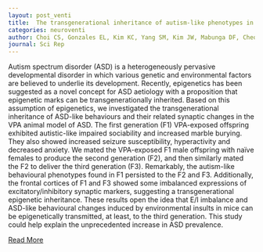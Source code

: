 ```yaml
---
layout: post_venti
title:  The transgenerational inheritance of autism-like phenotypes in mice exposed to valproic acid during pregnancy
categories: neuroventi
author: Choi CS, Gonzales EL, Kim KC, Yang SM, Kim JW, Mabunga DF, Cheong JH, Han SH, Bahn GH, Shin CY
journal: Sci Rep
---
```


Autism spectrum disorder (ASD) is a heterogeneously pervasive developmental disorder in which various genetic and environmental factors are believed to underlie its development. Recently, epigenetics has been suggested as a novel concept for ASD aetiology with a proposition that epigenetic marks can be transgenerationally inherited. Based on this assumption of epigenetics, we investigated the transgenerational inheritance of ASD-like behaviours and their related synaptic changes in the VPA animal model of ASD. The first generation (F1) VPA-exposed offspring exhibited autistic-like impaired sociability and increased marble burying. They also showed increased seizure susceptibility, hyperactivity and decreased anxiety. We mated the VPA-exposed F1 male offspring with naïve females to produce the second generation (F2), and then similarly mated the F2 to deliver the third generation (F3). Remarkably, the autism-like behavioural phenotypes found in F1 persisted to the F2 and F3. Additionally, the frontal cortices of F1 and F3 showed some imbalanced expressions of excitatory/inhibitory synaptic markers, suggesting a transgenerational epigenetic inheritance. These results open the idea that E/I imbalance and ASD-like behavioural changes induced by environmental insults in mice can be epigenetically transmitted, at least, to the third generation. This study could help explain the unprecedented increase in ASD prevalence.


[Read More](https://www.ncbi.nlm.nih.gov/pubmed/27819277)
